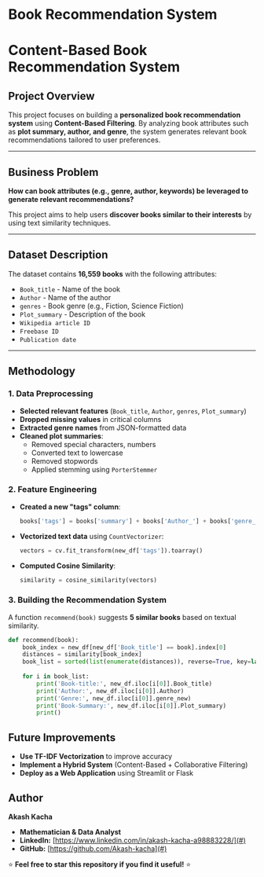 # Book Recommendation System
# **Content-Based Book Recommendation System**

## **Project Overview**
This project focuses on building a **personalized book recommendation system** using **Content-Based Filtering**. By analyzing book attributes such as **plot summary, author, and genre**, the system generates relevant book recommendations tailored to user preferences.

---

## **Business Problem**
**How can book attributes (e.g., genre, author, keywords) be leveraged to generate relevant recommendations?**

This project aims to help users **discover books similar to their interests** by using text similarity techniques.

---

## **Dataset Description**
The dataset contains **16,559 books** with the following attributes:
- `Book_title` - Name of the book
- `Author` - Name of the author
- `genres` - Book genre (e.g., Fiction, Science Fiction)
- `Plot_summary` - Description of the book
- `Wikipedia article ID`
- `Freebase ID`
- `Publication date`

---

## **Methodology**
### **1. Data Preprocessing**
- **Selected relevant features** (`Book_title`, `Author`, `genres`, `Plot_summary`)
- **Dropped missing values** in critical columns
- **Extracted genre names** from JSON-formatted data
- **Cleaned plot summaries**:
  - Removed special characters, numbers
  - Converted text to lowercase
  - Removed stopwords
  - Applied stemming using `PorterStemmer`

### **2. Feature Engineering**
- **Created a new "tags" column**:
  ```python
  books['tags'] = books['summary'] + books['Author_'] + books['genre_new_']
  ```
- **Vectorized text data** using `CountVectorizer`:
  ```python
  vectors = cv.fit_transform(new_df['tags']).toarray()
  ```
- **Computed Cosine Similarity**:
  ```python
  similarity = cosine_similarity(vectors)
  ```

### **3. Building the Recommendation System**
A function `recommend(book)` suggests **5 similar books** based on textual similarity.

```python
def recommend(book):
    book_index = new_df[new_df['Book_title'] == book].index[0]
    distances = similarity[book_index]
    book_list = sorted(list(enumerate(distances)), reverse=True, key=lambda x: x[1])[1:6]
    
    for i in book_list:
        print('Book-title:', new_df.iloc[i[0]].Book_title)
        print('Author:', new_df.iloc[i[0]].Author)
        print('Genre:', new_df.iloc[i[0]].genre_new)
        print('Book-Summary:', new_df.iloc[i[0]].Plot_summary)
        print()
```

## **Future Improvements**
- **Use TF-IDF Vectorization** to improve accuracy
- **Implement a Hybrid System** (Content-Based + Collaborative Filtering)
- **Deploy as a Web Application** using Streamlit or Flask


## **Author**
**Akash Kacha**
- **Mathematician & Data Analyst**
- **LinkedIn:** [https://www.linkedin.com/in/akash-kacha-a98883228/](#)
- **GitHub:** [https://github.com/Akash-kacha](#)


⭐ **Feel free to star this repository if you find it useful!** ⭐

